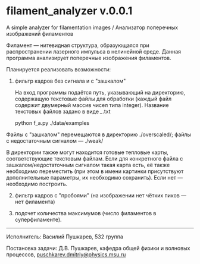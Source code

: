 # filament_analyzer v.0.0.1
A simple analyzer for filamentation images / Анализатор поперечных изображений филаментов

Филамент — нитевидная структура, образующаяся при распространении лазерного импульса в нелинейной среде. Данная программа анализирует поперечные изображения филаментов. 

Планируетcя реализовать возможности:

1) фильтр кадров без сигнала и с "зашкалом"

	На вход программы подаётся путь, указывающий на директорию, содержащую текстовые файлы для обработки (каждый файл содержит двумерный массив чисел типа integer). Название текстовых файлов задано в виде *_*.txt
	
	python f_a.py ./data/examples

Файлы с "зашкалом" перемещаются в директорию ./overscaled/;
файлы с недостаточным сигналом — ./weak/

В директории также могут находится готовые тепловые карты, соответствующие текстовым файлам. Если для конкретного файла с зашкалом/недостаточным сигналом такая карта есть, её также необходимо переместить (при этом в имени картинки присутствуют дополнительные параметры, их необходимо сохранить). Если нет — необходимо построить.

2) фильтр кадров с "пробоями" (на изображении нет чётких пиков — нет филамента)

3) подсчет количества максимумов (число филаментов в суперфиламенте).

----------------------------------------

Исполнитель: Василий Пушкарев, 532 группа

Постановка задачи: Д.В. Пушкарев, кафедра общей физики и волновых процессов, puschkarev.dmitriy@physics.msu.ru
